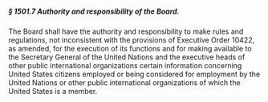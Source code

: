 ##### § 1501.7 Authority and responsibility of the Board. #####

The Board shall have the authority and responsibility to make rules and regulations, not inconsistent with the provisions of Executive Order 10422, as amended, for the execution of its functions and for making available to the Secretary General of the United Nations and the executive heads of other public international organizations certain information concerning United States citizens employed or being considered for employment by the United Nations or other public international organizations of which the United States is a member.